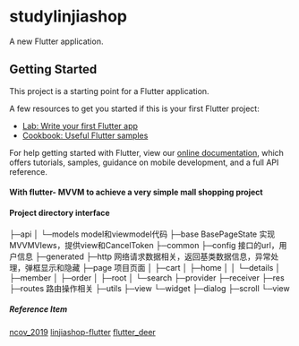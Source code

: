 # studylinjiashop

A new Flutter application.

## Getting Started

This project is a starting point for a Flutter application.

A few resources to get you started if this is your first Flutter project:

- [Lab: Write your first Flutter app](https://flutter.dev/docs/get-started/codelab)
- [Cookbook: Useful Flutter samples](https://flutter.dev/docs/cookbook)

For help getting started with Flutter, view our
[online documentation](https://flutter.dev/docs), which offers tutorials,
samples, guidance on mobile development, and a full API reference.

#### With flutter- MVVM to achieve a very simple mall shopping project



#### Project directory interface
├─api
│  └─models model和viewmodel代码
├─base  BasePageState 实现MVVMVIews，提供view和CancelToken
├─common
├─config  接口的url，用户信息
├─generated
├─http  网络请求数据相关，返回基类数据信息，异常处理，弹框显示和隐藏
├─page 项目页面
│  ├─cart
│  ├─home
│  │  └─details
│  ├─member
│  ├─order
│  ├─root
│  └─search
├─provider
├─receiver
├─res
├─routes 路由操作相关
├─utils
├─view
└─widget
    ├─dialog
    ├─scroll
    └─view


##### Reference Item
[ncov_2019](https://github.com/fluttercandies/ncov_2019)
[linjiashop-flutter](https://github.com/microapp-store/linjiashop-flutter)
[flutter_deer](https://github.com/simplezhli/flutter_deer.git)

